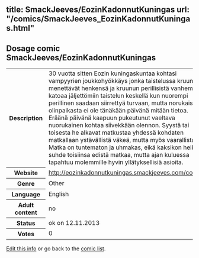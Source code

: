title: SmackJeeves/EozinKadonnutKuningas
url: "/comics/SmackJeeves_EozinKadonnutKuningas.html"
---
Dosage comic SmackJeeves/EozinKadonnutKuningas
-----------------------------------------

<p id="msg"></p>
<script type="text/javascript">
if (window.location.search === '?edit_info_mail=sent_ok') {
  var elem = document.getElementById("msg");
  elem.innerHTML = 'Edited information sucessfully sent for review, which is usually done daily. Thanks!';
  elem.className = 'ok';
}
</script>
<table class="comicinfo">
<tr>
<th>Description</th><td>30 vuotta sitten Eozin kuningaskuntaa kohtasi vampyyrien joukkohyökkäys jonka taistelussa kruunupari menettävät henkensä ja kruunun perillisistä vanhempi katoaa jäljettömiin taistelun keskellä kun nuorempi perillinen saadaan siirrettyä turvaan, mutta norukaisen olinpaikasta ei ole tänäkään päivänä mitään tietoa. Eräänä päivänä kaapuun pukeutunut vaeltava nuorukainen kohtaa siivekkään olennon. Syystä tai toisesta he alkavat matkustaa yhdessä kohdaten matkallaan ystävällistä väkeä, mutta myös vaarallista. Matka on tuntematon ja uhmakas, eikä kaksikon heikko suhde toisiinsa edistä matkaa, mutta ajan kuluessa tapahtuu molemmille hyvin yllätyksellisiä asioita.</td>
</tr>
<tr>
<th>Website</th><td><a href="http://eozinkadonnutkuningas.smackjeeves.com/comics/">http://eozinkadonnutkuningas.smackjeeves.com/comics/</a></td>
</tr>
<tr>
<th>Genre</th><td>Other</td>
</tr>
<tr>
<th>Language</th><td>English</td>
</tr>
<tr>
<th>Adult content</th><td>no</td>
</tr>
<tr>
<th>Status</th><td>ok on 12.11.2013</td>
</tr>
<tr>
<th>Votes</th><td>0</td>
</tr>
</table>

[Edit this info](SmackJeeves_EozinKadonnutKuningas_edit.html) or go back to the [comic list](../comic-index.html).
